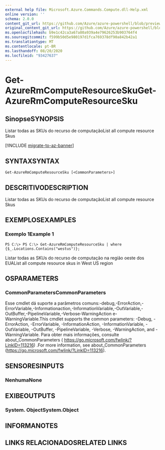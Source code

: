 ```yaml
---
external help file: Microsoft.Azure.Commands.Compute.dll-Help.xml
online version: ''
schema: 2.0.0
content_git_url: https://github.com/Azure/azure-powershell/blob/preview/src/ResourceManager/Compute/Stack/Commands.Compute/help/Get-AzureRmComputeResourceSku.md
original_content_git_url: https://github.com/Azure/azure-powershell/blob/preview/src/ResourceManager/Compute/Stack/Commands.Compute/help/Get-AzureRmComputeResourceSku.md
ms.openlocfilehash: b9e1c42ca3a67a80a939a4e79626253b903764f4
ms.sourcegitcommit: f599b50d5e980197d1fca769378df90a842b42a1
ms.translationtype: MT
ms.contentlocale: pt-BR
ms.lasthandoff: 08/20/2020
ms.locfileid: "93427637"
---
```

# <span data-ttu-id="7056f-101">Get-AzureRmComputeResourceSku</span><span class="sxs-lookup"><span data-stu-id="7056f-101">Get-AzureRmComputeResourceSku</span></span>

## <span data-ttu-id="7056f-102">Sinopse</span><span class="sxs-lookup"><span data-stu-id="7056f-102">SYNOPSIS</span></span>
<span data-ttu-id="7056f-103">Listar todas as SKUs do recurso de computação</span><span class="sxs-lookup"><span data-stu-id="7056f-103">List all compute resource Skus</span></span>

[!INCLUDE [migrate-to-az-banner](../../includes/migrate-to-az-banner.md)]

## <span data-ttu-id="7056f-104">SYNTAX</span><span class="sxs-lookup"><span data-stu-id="7056f-104">SYNTAX</span></span>

```
Get-AzureRmComputeResourceSku [<CommonParameters>]
```

## <span data-ttu-id="7056f-105">DESCRITIVO</span><span class="sxs-lookup"><span data-stu-id="7056f-105">DESCRIPTION</span></span>
<span data-ttu-id="7056f-106">Listar todas as SKUs do recurso de computação</span><span class="sxs-lookup"><span data-stu-id="7056f-106">List all compute resource Skus</span></span>

## <span data-ttu-id="7056f-107">EXEMPLOS</span><span class="sxs-lookup"><span data-stu-id="7056f-107">EXAMPLES</span></span>

### <span data-ttu-id="7056f-108">Exemplo 1</span><span class="sxs-lookup"><span data-stu-id="7056f-108">Example 1</span></span>
```
PS C:\> PS C:\> Get-AzureRmComputeResourceSku | where {$_.Locations.Contains("westus")};
```

<span data-ttu-id="7056f-109">Listar todas as SKUs do recurso de computação na região oeste dos EUA</span><span class="sxs-lookup"><span data-stu-id="7056f-109">List all compute resource skus in West US region</span></span>

## <span data-ttu-id="7056f-110">OS</span><span class="sxs-lookup"><span data-stu-id="7056f-110">PARAMETERS</span></span>

### <span data-ttu-id="7056f-111">CommonParameters</span><span class="sxs-lookup"><span data-stu-id="7056f-111">CommonParameters</span></span>
<span data-ttu-id="7056f-112">Esse cmdlet dá suporte a parâmetros comuns:-debug,-ErrorAction,-ErrorVariable,-Informationaction,-InformationVariable,-OutVariable,-OutBuffer,-PipelineVariable,-Verbose-WarningAction e-WarningVariable.</span><span class="sxs-lookup"><span data-stu-id="7056f-112">This cmdlet supports the common parameters: -Debug, -ErrorAction, -ErrorVariable, -InformationAction, -InformationVariable, -OutVariable, -OutBuffer, -PipelineVariable, -Verbose, -WarningAction, and -WarningVariable.</span></span> <span data-ttu-id="7056f-113">Para obter mais informações, consulte about_CommonParameters ( https://go.microsoft.com/fwlink/?LinkID=113216) .</span><span class="sxs-lookup"><span data-stu-id="7056f-113">For more information, see about_CommonParameters (https://go.microsoft.com/fwlink/?LinkID=113216).</span></span>

## <span data-ttu-id="7056f-114">SENSORES</span><span class="sxs-lookup"><span data-stu-id="7056f-114">INPUTS</span></span>

### <span data-ttu-id="7056f-115">Nenhuma</span><span class="sxs-lookup"><span data-stu-id="7056f-115">None</span></span>


## <span data-ttu-id="7056f-116">EXIBE</span><span class="sxs-lookup"><span data-stu-id="7056f-116">OUTPUTS</span></span>

### <span data-ttu-id="7056f-117">System. Object</span><span class="sxs-lookup"><span data-stu-id="7056f-117">System.Object</span></span>

## <span data-ttu-id="7056f-118">INFORMA</span><span class="sxs-lookup"><span data-stu-id="7056f-118">NOTES</span></span>

## <span data-ttu-id="7056f-119">LINKS RELACIONADOS</span><span class="sxs-lookup"><span data-stu-id="7056f-119">RELATED LINKS</span></span>

